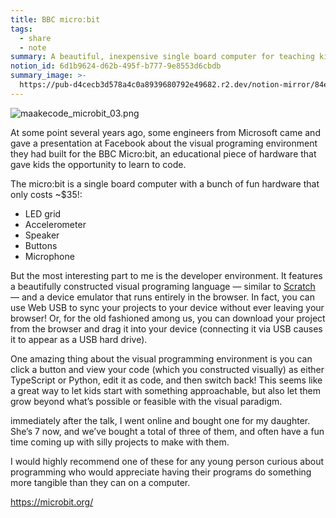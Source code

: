 ```yaml
---
title: BBC micro:bit
tags:
  - share
  - note
summary: A beautiful, inexpensive single board computer for teaching kids to program
notion_id: 6d1b9624-d62b-495f-b777-9e8553d6cbdb
summary_image: >-
  https://pub-d4cecb3d578a4c0a8939680792e49682.r2.dev/notion-mirror/84ebb48c-616a-4f51-ae9a-991a4e0a7e9b/8b00b2bd-d8f6-45ff-b8db-7c9e33f0ad9a/maakecode_microbit_03.png
---
```

![maakecode\_microbit\_03.png](https://pub-d4cecb3d578a4c0a8939680792e49682.r2.dev/notion-mirror/84ebb48c-616a-4f51-ae9a-991a4e0a7e9b/8b00b2bd-d8f6-45ff-b8db-7c9e33f0ad9a/maakecode_microbit_03.png)

At some point several years ago, some engineers from Microsoft came and gave a presentation at Facebook about the visual programing environment they had built for the BBC Micro:bit, an educational piece of hardware that gave kids the opportunity to learn to code.

The micro:bit is a single board computer with a bunch of fun hardware that only costs ~$35!:

- LED grid
- Accelerometer
- Speaker
- Buttons
- Microphone

But the most interesting part to me is the developer environment. It features a beautifully constructed visual programing language — similar to [Scratch](https://scratch.mit.edu/) — and a device emulator that runs entirely in the browser. In fact, you can use Web USB to sync your projects to your device without ever leaving your browser! Or, for the old fashioned among us, you can download your project from the browser and drag it into your device (connecting it via USB causes it to appear as a USB hard drive).

One amazing thing about the visual programming environment is you can click a button and view your code (which you constructed visually) as either TypeScript or Python, edit it as code, and then switch back! This seems like a great way to let kids start with something approachable, but also let them grow beyond what’s possible or feasible with the visual paradigm.

immediately after the talk, I went online and bought one for my daughter. She’s 7 now, and we’ve bought a total of three of them, and often have a fun time coming up with silly projects to make with them.

I would highly recommend one of these for any young person curious about programming who would appreciate having their programs do something more tangible than they can on a computer.

<https://microbit.org/>
